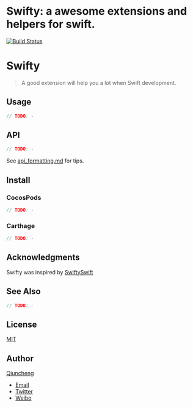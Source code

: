 Swifty: a awesome extensions and helpers for swift.
===
[![Build Status](https://travis-ci.org/qiuncheng/Swifty.svg?branch=master)](https://travis-ci.org/qiuncheng/Swifty)

# Swifty

> A good extension will help you a lot when Swift development.

## Usage

```swift
// TODO: -
```

## API

```swift
// TODO: -
```

See [api_formatting.md](api_formatting.md) for tips.

## Install

### CocosPods

```swift
// TODO: -
```

### Carthage 

```swift
// TODO: -
```

## Acknowledgments

Swifty was inspired by [SwiftySwift](https://github.com/adeca/SwiftySwift)

## See Also

```swift
// TODO: -
```

## License

[MIT](https://github.com/qiuncheng/Swifty/blob/master/LICENSE)

## Author
[Qiuncheng](https://blog.vsccw.com)
  - [Email](mailto:qiuncheng@gmail.com)
  - [Twitter](https://twitter.com/vsccw)
  - [Weibo](https://weibo.com/qiuncheng/home)
